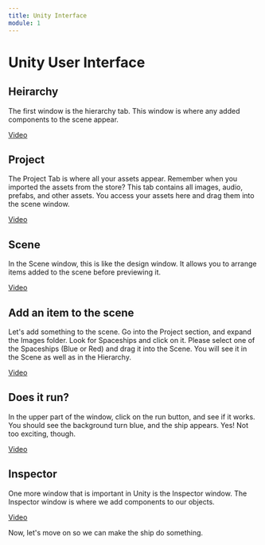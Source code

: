 ```yaml
---
title: Unity Interface
module: 1
---
```


# Unity User Interface

## Heirarchy

The first window is the hierarchy tab.  This window is where any added components to the scene appear.

<a href="https://umontana.zoom.us/rec/play/vsZ8cuj5_Gg3GoeU4gSDCqMsW464J_qs13cc-PQJxUbgVHUDMAX3ZONHNOMCMQLmO1WyRE3d4ECc9lZ-?continueMode=true" target="_new">Video</a>

## Project

The Project Tab is where all your assets appear.  Remember when you imported the assets from the store?  This tab contains all images, audio, prefabs, and other assets.  You access your assets here and drag them into the scene window.

<a href="https://umontana.zoom.us/rec/play/vcUpJryp_D43SdCduQSDU_VxW47pLKyshyJI8_MMzRnjUSEKYQD3ZORDNuXvBuoycJfeme1BT9P2W1_d?continueMode=true" target="_new">Video</a>

## Scene

In the Scene window, this is like the design window.  It allows you to arrange items added to the scene before previewing it.

<a href="https://umontana.zoom.us/rec/play/6JYtc7ytqW03HNzG5ASDAvN_W9S6eKKs2icfqPUMxUq2AiRWZAChYLUXM-Q7kMXKdFiQRrehgbva1OdL?continueMode=true" target="_new">Video</a>

## Add an item to the scene

Let's add something to the scene.  Go into the Project section, and expand the Images folder.  Look for Spaceships and click on it.  Please select one of the Spaceships (Blue or Red) and drag it into the Scene.  You will see it in the Scene as well as in the Hierarchy.

<a href="https://umontana.zoom.us/rec/play/usV-dez7rDk3GNOTtQSDVKd-W9W_KfishCcY8qIFzUyzViUEN1v1ZLZGM-SukaoCb2BcChYgYXHDDdd2?continueMode=true" target="_new">Video</a>

## Does it run?

In the upper part of the window, click on the run button, and see if it works. You should see the background turn blue, and the ship appears.  Yes!  Not too exciting, though.

<a href="https://umontana.zoom.us/rec/play/vpEocOz5pzM3G9WUtwSDA_Z9W9W4Kaqs1ClN_qAJykq3ByRROgKgbuBDM-IF8f4RplcoMfbq678QdxOZ?continueMode=true" target="_new">Video</a>

## Inspector

One more window that is important in Unity is the Inspector window.  The Inspector window is where we add components to our objects.

<a href="https://umontana.zoom.us/rec/play/tMcrJO6rrzw3E9PG4wSDU_9_W9W9e6msgCVLrPYMxEayU3YLZgKvZ7cUYuGTCqCMhrGHjyP0-R7EdHWZ?continueMode=true" target="_new">Video</a>

Now, let's move on so we can make the ship do something.